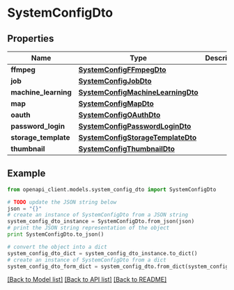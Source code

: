 # SystemConfigDto


## Properties
Name | Type | Description | Notes
------------ | ------------- | ------------- | -------------
**ffmpeg** | [**SystemConfigFFmpegDto**](SystemConfigFFmpegDto.md) |  | 
**job** | [**SystemConfigJobDto**](SystemConfigJobDto.md) |  | 
**machine_learning** | [**SystemConfigMachineLearningDto**](SystemConfigMachineLearningDto.md) |  | 
**map** | [**SystemConfigMapDto**](SystemConfigMapDto.md) |  | 
**oauth** | [**SystemConfigOAuthDto**](SystemConfigOAuthDto.md) |  | 
**password_login** | [**SystemConfigPasswordLoginDto**](SystemConfigPasswordLoginDto.md) |  | 
**storage_template** | [**SystemConfigStorageTemplateDto**](SystemConfigStorageTemplateDto.md) |  | 
**thumbnail** | [**SystemConfigThumbnailDto**](SystemConfigThumbnailDto.md) |  | 

## Example

```python
from openapi_client.models.system_config_dto import SystemConfigDto

# TODO update the JSON string below
json = "{}"
# create an instance of SystemConfigDto from a JSON string
system_config_dto_instance = SystemConfigDto.from_json(json)
# print the JSON string representation of the object
print SystemConfigDto.to_json()

# convert the object into a dict
system_config_dto_dict = system_config_dto_instance.to_dict()
# create an instance of SystemConfigDto from a dict
system_config_dto_form_dict = system_config_dto.from_dict(system_config_dto_dict)
```
[[Back to Model list]](../README.md#documentation-for-models) [[Back to API list]](../README.md#documentation-for-api-endpoints) [[Back to README]](../README.md)


